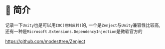 # 🍎 简介

记录一下`Unity`也是可以用`IOC(控制反转)`的, 一个是`Zenject`与`Unity`兼容性比较高, 还有一种是`Microsoft.Extensions.DependencyInjection`是微软官方的

https://github.com/modesttree/Zenject

